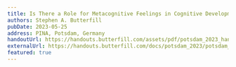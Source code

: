 ```yaml
---
title: Is There a Role for Metacognitive Feelings in Cognitive Development?
authors: Stephen A. Butterfill
pubDate: 2023-05-25
address: PINA, Potsdam, Germany
handoutUrl: https://handouts.butterfill.com/assets/pdf/potsdam_2023_handout.pdf
externalUrl: https://handouts.butterfill.com/docs/potsdam_2023/potsdam_2023/
featured: true
---
```

